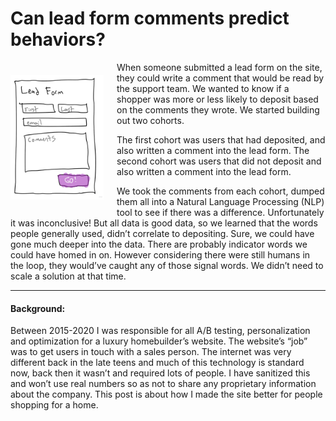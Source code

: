 # Can lead form comments predict behaviors?

<img src="/images/leadForm.jpg" height="200" align="left"> 

When someone submitted a lead form on the site, they could write a comment that would be read by the support team. We wanted to know if a shopper was more or less likely to deposit based on the comments they wrote. We started building out two cohorts.

The first cohort was users that had deposited, and also written a comment into the lead form. The second cohort was users that did not deposit and also written a comment into the lead form.

We took the comments from each cohort, dumped them all into a Natural Language Processing (NLP) tool to see if there was a difference. Unfortunately it was inconclusive! But all data is good data, so we learned that the words people generally used, didn’t correlate to depositing. Sure, we could have gone much deeper into the data. There are probably indicator words we could have homed in on. However considering there were still humans in the loop, they would’ve caught any of those signal words. We didn’t need to scale a solution at that time.

---
#### Background:
Between 2015-2020 I was responsible for all A/B testing, personalization and optimization for a luxury homebuilder’s website. The website’s “job” was to get users in touch with a sales person. The internet was very different back in the late teens and much of this technology is standard now, back then it wasn’t and required lots of people. I have sanitized this and won’t use real numbers so as not to share any proprietary information about the company. This post is about how I made the site better for people shopping for a home.

<style>
    img {
        margin: 20px 20px 20px 0;
        height: 200px;
    }
</style>
